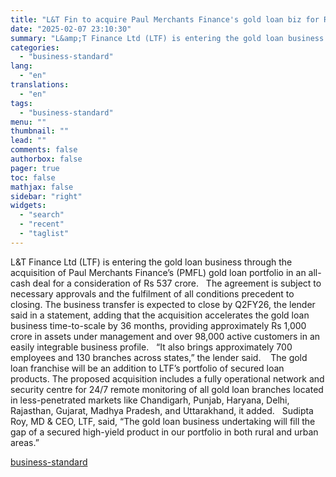 ```yaml
---
title: "L&T Fin to acquire Paul Merchants Finance's gold loan biz for Rs 537 cr"
date: "2025-02-07 23:10:30"
summary: "L&amp;T Finance Ltd (LTF) is entering the gold loan business through the acquisition of Paul Merchants Finance’s (PMFL) gold loan portfolio in an all-cash deal for a consideration of Rs 537 crore. The agreement is subject to necessary approvals and the fulfilment of all conditions precedent to closing. The business..."
categories:
  - "business-standard"
lang:
  - "en"
translations:
  - "en"
tags:
  - "business-standard"
menu: ""
thumbnail: ""
lead: ""
comments: false
authorbox: false
pager: true
toc: false
mathjax: false
sidebar: "right"
widgets:
  - "search"
  - "recent"
  - "taglist"
---
```


L&T Finance Ltd (LTF) is entering the gold loan business through the acquisition of Paul Merchants Finance’s (PMFL) gold loan portfolio in an all-cash deal for a consideration of Rs 537 crore.
 
The agreement is subject to necessary approvals and the fulfilment of all conditions precedent to closing. The business transfer is expected to close by Q2FY26, the lender said in a statement, adding that the acquisition accelerates the gold loan business time-to-scale by 36 months, providing approximately Rs 1,000 crore in assets under management and over 98,000 active customers in an easily integrable business profile.
 
“It also brings approximately 700 employees and 130 branches across states,” the lender said. 
 
The gold loan franchise will be an addition to LTF’s portfolio of secured loan products. The proposed acquisition includes a fully operational network and security centre for 24/7 remote monitoring of all gold loan branches located in less-penetrated markets like Chandigarh, Punjab, Haryana, Delhi, Rajasthan, Gujarat, Madhya Pradesh, and Uttarakhand, it added.
 
Sudipta Roy, MD & CEO, LTF, said, “The gold loan business undertaking will fill the gap of a secured high-yield product in our portfolio in both rural and urban areas.”

[business-standard](https://www.business-standard.com/industry/news/l-t-fin-to-acquire-paul-merchants-finance-s-gold-loan-biz-for-rs-537-cr-125020701766_1.html)
